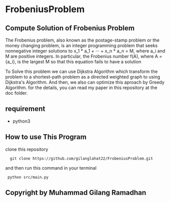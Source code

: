 # FrobeniusProblem
## Compute Solution of Frobenius Problem

The Frobenius problem, also known as the postage-stamp problem or the money changing problem, is an integer programming problem that seeks nonnegative integer solutions to x_1 * a_1 + ··· + x_n * a_n = M, where a_i and M are positive integers. In particular, the Frobenius number f(A), where A = {a_i}, is the largest M so that
this equation fails to have a solution

To Solve this problem we can use Dijkstra Algorithm which transform the problem to a shortest-path problem as a directed weighted graph to using Dijkstra's Algorithm. And then, we also can optimize this aproach by Greedy Algorithm. for the details, you can read my paper in this repository at the doc folder.

## requirement
- python3

## How to use This Program

clone this repository 
```
  git clone https://github.com/gilanglahat22/FrobeniusProblem.git
```

and then run this command in your terminal
```
 python src/main.py
```

## Copyright by Muhammad Gilang Ramadhan
